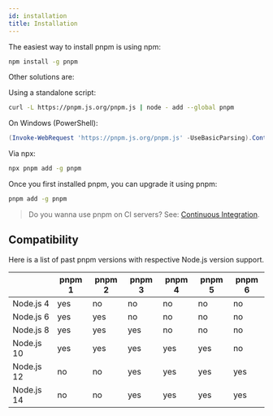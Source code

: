 ```yaml
---
id: installation
title: Installation
---
```


The easiest way to install pnpm is using npm:

```sh
npm install -g pnpm
```

Other solutions are:

Using a standalone script:

```sh
curl -L https://pnpm.js.org/pnpm.js | node - add --global pnpm
```

On Windows (PowerShell):

```powershell
(Invoke-WebRequest 'https://pnpm.js.org/pnpm.js' -UseBasicParsing).Content | node - add --global pnpm
```

Via npx:

```sh
npx pnpm add -g pnpm
```

Once you first installed pnpm, you can upgrade it using pnpm:

```sh
pnpm add -g pnpm
```

> Do you wanna use pnpm on CI servers? See: [Continuous Integration](continuous-integration).

## Compatibility

Here is a list of past pnpm versions with respective Node.js version support.

|            | pnpm 1 | pnpm 2 | pnpm 3 | pnpm 4 | pnpm 5 | pnpm 6 |
| --         | --     | --     | --     | --     | --     | --     |
| Node.js 4  | yes    | no     | no     | no     | no     | no     |
| Node.js 6  | yes    | yes    | no     | no     | no     | no     |
| Node.js 8  | yes    | yes    | yes    | no     | no     | no     |
| Node.js 10 | yes    | yes    | yes    | yes    | yes    | no     |
| Node.js 12 | no     | no     | yes    | yes    | yes    | yes    |
| Node.js 14 | no     | no     | yes    | yes    | yes    | yes    |
